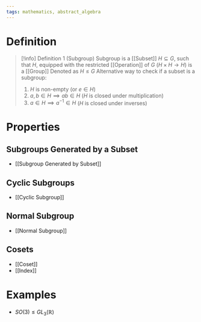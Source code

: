 ```yaml
---
tags: mathematics, abstract_algebra
---
```


# Definition

> [!info] Definition 1 (Subgroup)
> Subgroup is a [[Subset]] $H \subseteq G$, such that $H$, equipped with the restricted [[Operation]] of $G$ ($H \times H \rightarrow H$) is a [[Group]]
> Denoted as $H \leq G$
> Alternative way to check if a subset is a subgroup:
> 1) $H$ is non-empty (or $e \in H$)
> 2) $a, b \in H \implies ab \in H$ ($H$ is closed under multiplication)
> 3) $a \in H \implies a^{-1} \in H$ ($H$ is closed under inverses)

# Properties

## Subgroups Generated by a Subset
- [[Subgroup Generated by Subset]]

## Cyclic Subgroups
- [[Cyclic Subgroup]]

## Normal Subgroup
- [[Normal Subgroup]]

## Cosets
- [[Coset]]
- [[Index]]

# Examples
- $SO(3) \leq GL_3(\mathbb{R})$